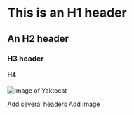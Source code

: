 # This is an H1 header
## An H2 header
### H3 header
#### H4

![Image of Yaktocat](https://octodex.github.com/images/yaktocat.png)

Add several headers
Add image
